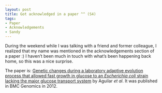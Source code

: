 ```yaml
---
layout: post
title: Got acknowledged in a paper ^^ (S4)
tags:
- Paper
- Acknowledgements
- Sandy
---
```

<p>During the weekend while I was talking with a friend and former colleague, I realized that my name was mentioned in the acknowledgements section of a paper :) I haven&#8217;t been much in touch with what&#8217;s been happening back home, so this was a nice surprise.</p>
<p>The paper is: <a href="http://www.biomedcentral.com/1471-2164/13/385">Genetic changes during a laboratory adaptive evolution process that allowed fast growth in glucose to an <em>Escherichia coli</em> strain lacking the major glucose transport system</a> by Aguilar<em> et al</em>. It was published in BMC Genomics in 2012.</p>
